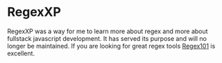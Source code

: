 # RegexXP 

RegexXP was a way for me to learn more about regex and more about fullstack javascript development. It has served its purpose and will no longer be maintained. If you are looking for great regex tools [Regex101](https://regex101.com/) is excellent.